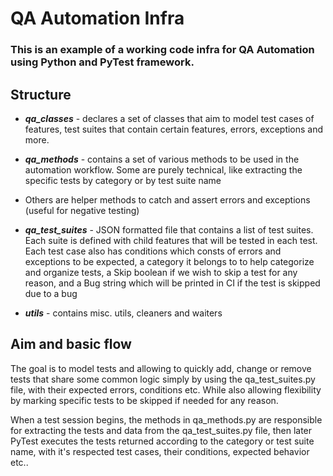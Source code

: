 # QA Automation Infra

### This is an example of a working code infra for QA Automation using Python and PyTest framework.

## Structure

* ***qa_classes*** - declares a set of classes that aim to model test cases of features, test suites that contain
  certain features, errors, exceptions and more.

* ***qa_methods*** - contains a set of various methods to be used in the automation workflow. Some are purely technical,
  like extracting the specific tests by category or by test suite name
* Others are helper methods to catch and assert errors and exceptions (useful for negative testing)
* ***qa_test_suites*** - JSON formatted file that contains a list of test suites. Each suite is defined with child
  features that will be tested in each test. Each test case also has conditions which consts of errors and exceptions to
  be expected, a category it belongs to to help categorize and organize tests, a Skip boolean if we wish to skip a test
  for any reason, and a Bug string which will be printed in CI if the test is skipped due to a bug
* ***utils*** - contains misc. utils, cleaners and waiters

## Aim and basic flow

The goal is to model tests and allowing to quickly add, change or remove tests that share some common logic simply by
using the qa_test_suites.py file, with their expected errors, conditions etc. While also allowing flexibility by marking
specific tests to be skipped if needed for any reason.

When a test session begins, the methods in qa_methods.py are responsible for extracting the tests and data from the
qa_test_suites.py file, then later PyTest executes the tests returned according to the category or test suite name, with
it's respected test cases, their conditions, expected behavior etc.. 